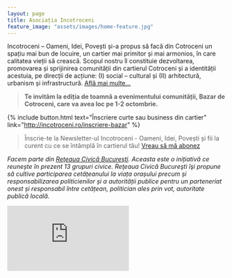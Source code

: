 ```yaml
---
layout: page
title: Asociația Incotroceni
feature_image: "assets/images/home-feature.jpg"
---
```


Incotroceni – Oameni, Idei, Povești și-a propus să facă din Cotroceni un spațiu mai bun de locuire, un cartier mai primitor și mai armonios, în care calitatea vieții să crească. Scopul nostru îl constituie dezvoltarea, promovarea și sprijinirea comunității din cartierul Cotroceni și a identității acestuia, pe direcții de acțiune: (I) social – cultural și (II) arhitectură, urbanism și infrastructură. [Află mai multe...](/despre)

> **Te invităm la ediția de toamnă a evenimentului comunității, Bazar de Cotroceni, care va avea loc pe 1-2 octombrie.**

{% include button.html text="Înscriere curte sau business din cartier" link="http://incotroceni.ro/inscriere-bazar" %}

> Înscrie-te la Newsletter-ul Incotroceni - Oameni, Idei, Povești și fii la curent cu ce se întâmplă în cartierul tău! [Vreau să mă abonez](http://eepurl.com/ck0bNf)

*Facem parte din [Reţeaua Civică Bucureşti](http://reteauacivica.ro/). Aceasta este o inițiativă ce reunește în prezent 13 grupuri civice. Reţeaua Civică Bucureşti îşi propune să cultive participarea cetățeanului la viața orașului precum și responsabilizarea politicienilor și a autorității publice pentru un parteneriat onest și responsabil între cetățean, politician ales prin vot, autoritate publică locală.*

<!-- Airly Widget Begin -->
<script src="https://airly.org/map/airly.js" type="text/javascript"></script>
<iframe id="airly_503449057" src="https://airly.org/map/widget.html#w=280&h=380&m=false&i=true&d=false&ah=true&aw=false&l=en&it=AIRLY_CAQI&us=metric&ut=celsius&lat=44.428613&lng=26.069455&id=37982" style="width:280px; height:auto;border:none;"></iframe>
<!-- Airly Widget End -->
